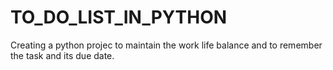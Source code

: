 # TO_DO_LIST_IN_PYTHON
Creating a python projec to maintain the work life balance and to remember the task and its due date.
